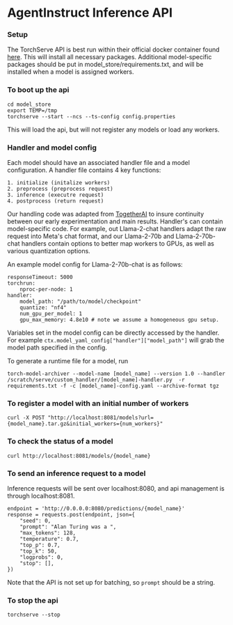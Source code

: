 # AgentInstruct Inference API

### Setup
The TorchServe API is best run within their official docker container found [here](https://hub.docker.com/r/pytorch/torchserve). This will install all necessary packages. Additional model-specific packages should be put in model_store/requirements.txt, and will be installed when a model is assigned workers. 

### To boot up the api
```
cd model_store
export TEMP=/tmp
torchserve --start --ncs --ts-config config.properties

```
This will load the api, but will not register any models or load any workers.

### Handler and model config
Each model should have an associated handler file and a model configuration. 
A handler file contains 4 key functions:

    1. initialize (initalize workers)
    2. preprocess (preprocess request)
    3. inference (executre request)
    4. postprocess (return request)
    
Our handling code was adapted from [TogetherAI](https://github.com/togethercomputer/Quick_Deployment_HELM) to insure continuity between our early experimentation and main results. Handler's can contain model-specific code. For example, out Llama-2-chat handlers adapt the raw request into Meta's chat format, and our Llama-2-70b and Llama-2-70b-chat handlers contain options to better map workers to GPUs, as well as various quantization options.

An example model config for Llama-2-70b-chat is as follows:
```
responseTimeout: 5000
torchrun:
    nproc-per-node: 1 
handler:
    model_path: "/path/to/model/checkpoint"
    quantize: "nf4"
    num_gpu_per_model: 1
    gpu_max_memory: 4.8e10 # note we assume a homogeneous gpu setup.
```
Variables set in the model config can be directly accessed by the handler. For example `ctx.model_yaml_config["handler"]["model_path"]` will grab the model path specified in the config.

To generate a runtime file for a model, run
```
torch-model-archiver --model-name [model_name] --version 1.0 --handler /scratch/serve/custom_handler/[model_name]-handler.py  -r requirements.txt -f -c [model_name]-config.yaml --archive-format tgz
```

### To register a model with an initial number of workers
```
curl -X POST "http://localhost:8081/models?url={model_name}.tar.gz&initial_workers={num_workers}"
```

### To check the status of a model
```
curl http://localhost:8081/models/{model_name}
```

### To send an inference request to a model
Inference requests will be sent over localhost:8080, and api management is through localhost:8081.
```
endpoint = 'http://0.0.0.0:8080/predictions/{model_name}'
response = requests.post(endpoint, json={
    "seed": 0,
    "prompt": "Alan Turing was a ",
    "max_tokens": 128,
    "temperature": 0.7,
    "top_p": 0.7,
    "top_k": 50,
    "logprobs": 0,
    "stop": [],
})
```
Note that the API is not set up for batching, so `prompt` should be a string.

### To stop the api
```
torchserve --stop
```
